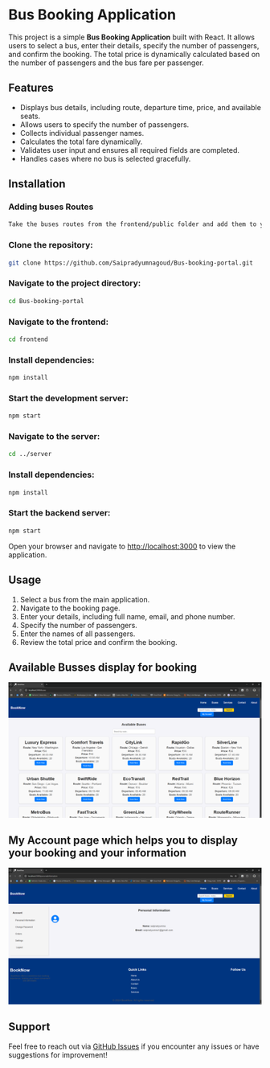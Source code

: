 
# Bus Booking Application

This project is a simple **Bus Booking Application** built with React. It allows users to select a bus, enter their details, specify the number of passengers, and confirm the booking. The total price is dynamically calculated based on the number of passengers and the bus fare per passenger.

## Features

- Displays bus details, including route, departure time, price, and available seats.
- Allows users to specify the number of passengers.
- Collects individual passenger names.
- Calculates the total fare dynamically.
- Validates user input and ensures all required fields are completed.
- Handles cases where no bus is selected gracefully.

## Installation

### Adding buses Routes

```bash
Take the buses routes from the frontend/public folder and add them to your routes in mongodb.
```


### Clone the repository:

```bash
git clone https://github.com/Saipradyumnagoud/Bus-booking-portal.git
```

### Navigate to the project directory:

```bash
cd Bus-booking-portal
```

### Navigate to the frontend:

```bash
cd frontend
```

### Install dependencies:

```bash
npm install
```

### Start the development server:

```bash
npm start
```

### Navigate to the server:

```bash
cd ../server
```

### Install dependencies:

```bash
npm install
```

### Start the backend server:

```bash
npm start
```

Open your browser and navigate to [http://localhost:3000](http://localhost:3000) to view the application.

## Usage

1. Select a bus from the main application.
2. Navigate to the booking page.
3. Enter your details, including full name, email, and phone number.
4. Specify the number of passengers.
5. Enter the names of all passengers.
6. Review the total price and confirm the booking.

## Available Busses display for booking
![alt text](image.png)

## My Account page which helps you to display your booking and your information
![alt text](image-1.png)

## Support

Feel free to reach out via [GitHub Issues](https://github.com/Saipradyumnagoud/Bus-booking-portal/issues) if you encounter any issues or have suggestions for improvement!
